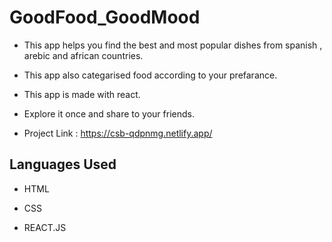 # GoodFood_GoodMood
- This app helps you find the best and most popular dishes from spanish , arebic and african countries.

- This app also categarised food according to your prefarance.

- This app is made with react.

- Explore it once and share to your friends.

- Project Link : https://csb-qdpnmg.netlify.app/

## Languages Used
- HTML

- CSS

- REACT.JS

